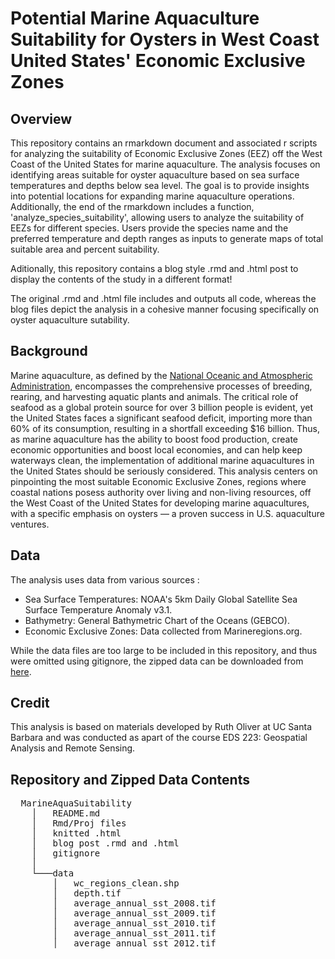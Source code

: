 # Potential Marine Aquaculture Suitability for Oysters in West Coast United States' Economic Exclusive Zones
## Overview
This repository contains an rmarkdown document and associated r scripts for analyzing the suitability of Economic Exclusive Zones (EEZ) off the West Coast of the United States for marine aquaculture. The analysis focuses on identifying areas suitable for oyster aquaculture based on sea surface temperatures and depths below sea level. The goal is to provide insights into potential locations for expanding marine aquaculture operations. Additionally, the end of the rmarkdown includes a function, 'analyze_species_suitability', allowing users to analyze the suitability of EEZs for different species. Users provide the species name and the preferred temperature and depth ranges as inputs to generate maps of total suitable area and percent suitability.

Aditionally, this repository contains a blog style .rmd and .html post to display the contents of the study in a different format!

The original .rmd and .html file includes and outputs all code, whereas the blog files depict the analysis in a cohesive manner focusing specifically on oyster aquaculture sutability.

## Background
Marine aquaculture, as defined by the [National Oceanic and Atmospheric Administration](https://www.fisheries.noaa.gov/insight/marine-aquaculture#:~:text=Marine%20aquaculture%20provides%20a%20domestic,supports%20our%20wild%20fisheries%20production.), encompasses the comprehensive processes of breeding, rearing, and harvesting aquatic plants and animals. The critical role of seafood as a global protein source for over 3 billion people is evident, yet the United States faces a significant seafood deficit, importing more than 60% of its consumption, resulting in a shortfall exceeding $16 billion. Thus, as marine aquaculture has the ability to boost food production, create economic opportunities and boost local economies, and can help keep waterways clean, the implementation of additional marine aquacultures in the United States should be seriously considered. This analysis centers on pinpointing the most suitable Economic Exclusive Zones,  regions where coastal nations posess authority over living and non-living resources, off the West Coast of the United States for developing marine aquacultures, with a specific emphasis on oysters — a proven success in U.S. aquaculture ventures. 

## Data
The analysis uses data from various sources :
- Sea Surface Temperatures: NOAA's 5km Daily Global Satellite Sea Surface Temperature Anomaly v3.1.
- Bathymetry: General Bathymetric Chart of the Oceans (GEBCO).
- Economic Exclusive Zones: Data collected from Marineregions.org.

While the data files are too large to be included in this repository, and thus were omitted using gitignore, the zipped data can be downloaded from [here](https://drive.google.com/file/d/1u-iwnPDbe6ZK7wSFVMI-PpCKaRQ3RVmg/view?usp=sharing).

## Credit
This analysis is based on materials developed by Ruth Oliver at UC Santa Barbara and was conducted as apart of the course EDS 223: Geospatial Analysis and Remote Sensing.

## Repository and Zipped Data Contents

<pre>
  MarineAquaSuitability
    │   README.md
    │   Rmd/Proj files   
    │   knitted .html 
    │   blog post .rmd and .html
    │   gitignore
    │
    └───data
        │   wc_regions_clean.shp
        │   depth.tif
        │   average_annual_sst_2008.tif
        │   average_annual_sst_2009.tif        
        │   average_annual_sst_2010.tif        
        │   average_annual_sst_2011.tif
        │   average_annual_sst_2012.tif      
</pre>

